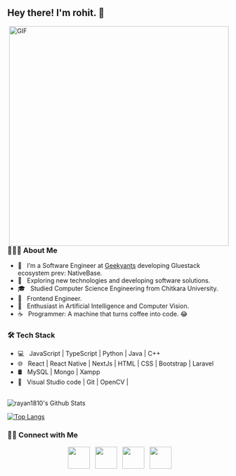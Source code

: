 <h2> Hey there! I'm rohit. 🤗</h2>
<img align="right" alt="GIF" src="https://i2.wp.com/allhtaccess.info/wp-content/uploads/2018/03/programming.gif?fit=1281%2C716&ssl=1" width="500"/>

<h3> 👨🏻‍💻 About Me </h3>

- 🔭 &nbsp; I’m a Software Engineer at [Geekyants](https://geekyants.com) developing Gluestack ecosystem prev: NativeBase.
- 🤔 &nbsp; Exploring new technologies and developing software solutions.
- 🎓 &nbsp; Studied Computer Science Engineering from Chitkara University.
- 💼 &nbsp; Frontend Engineer.
- 🌱 &nbsp; Enthusiast in Artificial Intelligence and Computer Vision.
- ☕ &nbsp; Programmer: A machine that turns coffee into code. 😂

<h3>🛠 Tech Stack</h3>

- 💻 &nbsp; JavaScript | TypeScript | Python | Java | C++ 
- 🌐 &nbsp; React | React Native | NextJs | HTML | CSS | Bootstrap | Laravel
- 🛢 &nbsp; MySQL | Mongo | Xampp
- 🔧 &nbsp; Visual Studio code | Git | OpenCV | 

<br>

<img align="center" src="https://github-readme-stats.vercel.app/api?username=rayan1810&include_all_commits=true&count_private=true&show_icons=true&line_height=20&title_color=7A7ADB&icon_color=2234AE&text_color=D3D3D3&bg_color=0,000000,130F40" alt="rayan1810's Github Stats">

</br>

[![Top Langs](https://github-readme-stats.vercel.app/api/top-langs/?username=rayan1810&layout=compact&text_color=daf7dc&bg_color=151515)](https://github.com/rayan1810/github-readme-stats)


<h3> 🤝🏻 Connect with Me </h3>

<p align="center">
&nbsp; <a href="https://twitter.com/rohitistweet" target="_blank" rel="noopener noreferrer"><img src="https://img.icons8.com/plasticine/100/000000/twitter.png" width="50" /></a>  
&nbsp; <a href="https://www.instagram.com/rohit_waitforit_singh/" target="_blank" rel="noopener noreferrer"><img src="https://img.icons8.com/plasticine/100/000000/instagram-new.png" width="50" /></a>  
&nbsp; <a href="https://www.linkedin.com/in/rayan1810/" target="_blank" rel="noopener noreferrer"><img src="https://img.icons8.com/plasticine/100/000000/linkedin.png" width="50" /></a>
&nbsp; <a href="mailto:rohit99.ind@gmail.com" target="_blank" rel="noopener noreferrer"><img src="https://img.icons8.com/plasticine/100/000000/gmail.png"  width="50" /></a>
</p>
